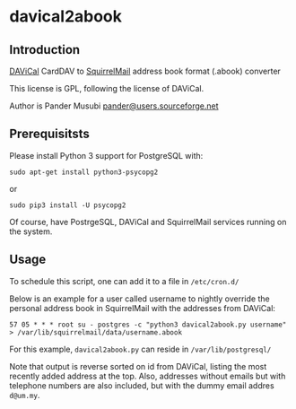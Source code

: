 # davical2abook

## Introduction

[DAViCal](https://en.wikipedia.org/wiki/DAViCal) CardDAV to [SquirrelMail](https://en.wikipedia.org/wiki/SquirrelMail) address book format (.abook) converter

This license is GPL, following the license of DAViCal.

Author is Pander Musubi <pander@users.sourceforge.net>

## Prerequisitsts

Please install Python 3 support for PostgreSQL with:

    sudo apt-get install python3-psycopg2

or

    sudo pip3 install -U psycopg2

Of course, have PostrgeSQL, DAViCal and SquirrelMail services running on the system.

## Usage

To schedule this script, one can add it to a file in `/etc/cron.d/`

Below is an example for a user called username to nightly override the personal
address book in SquirrelMail with the addresses from DAViCal:

```
57 05 * * * root su - postgres -c "python3 davical2abook.py username" > /var/lib/squirrelmail/data/username.abook
```

For this example, `davical2abook.py` can reside in `/var/lib/postgresql/`

Note that output is reverse sorted on id from DAViCal, listing the most
recently added address at the top. Also, addresses without emails but with
telephone numbers are also included, but with the dummy email addres `d@um.my`.
